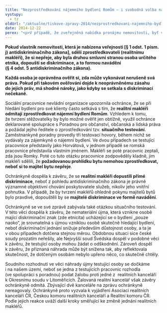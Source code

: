 ```yaml
---
title: "Nezprostředkování nájemního bydlení Romům – i svobodná volba nájemníka má své meze"
vystupy:
  - tz
oldUrl: "/aktualne/tiskove-zpravy-2014/nezprostredkovani-najemniho-bydleni-romum-i-svobodna-volba-najemnika-ma-sve-meze"
date: 2014-12-22
perex: "<p>V případě, že zveřejněná nabídka pronájmu nemovitosti, byť ve vlastnictví soukromé osoby, vylučuje příslušníky určitého etnika, dopouští se ten, kdo nabídku činí (vlastník či zprostředkovatel), přímé diskriminace těchto osob v přístupu k bydlení z důvodu etnicity. Realitního makléře jako zprostředkovatele nikterak nevyviňuje, že jednal na základě požadavku vlastníka nemovitosti.</p>"
---
```


<!-- imported from the old website -->

<p><b>Pokud vlastník nemovitosti, která je nabízena veřejnosti [§ 1 odst. 1 písm. j) antidiskriminačního zákona], sdělí zprostředkovateli (realitnímu makléři), že si nepřeje, aby byla druhou smluvní stranou osoba určitého etnika, dopouští se diskriminace, a to formou navádění (§ 4 odst. 5 antidiskriminačního zákona).</b></p><p><b>Každá osoba je oprávněna ověřit si, zda může vykonávat nerušeně svá práva. Pokud při takovém ověřování dojde k neoprávněnému zásahu do jejích práv, má shodné nároky, jako kdyby se setkala s diskriminací nečekaně.</b></p><p>Sociální pracovnice nevládní organizace upozornila ochránce, že se při hledání bydlení pro své klienty často setkává s tím, že <b>realitní makléři odmítají zprostředkovat nájemní bydlení Romům</b>. Vzhledem k tomu, že tvrzení stěžovatelky by bylo možné ověřit jen obtížně, využil ochránce deklarované spolupráce s Poradnou pro občanství, občanská a lidská práva a požádal jejího ředitele o zprostředkování tzv. <b>situačního testování</b>. Zaměstnankyně poradny provedly tři testovací hovory, během nichž se vydávaly za zájemkyně o nájemní bydlení. Ve dvou případech se testující pracovnice představily jako Horvátová, v jednom případě se romská pracovnice představila vlastním jménem. Makléři se poté pracovnic zeptali, zda jsou Romky. Poté co tuto otázku pracovnice zodpověděly kladně, jim makléři sdělili, že <b>požadovanou prohlídku bytu nemohou zprostředkovat, neboť si to majitel bytu nepřeje</b>.</p><p>Ochránkyně dospěla k závěru, že se <b>realitní makléři dopustili přímé diskriminace</b>, neboť z pohledu antidiskriminačního zákona je právně významné objektivní chování poskytovatele služeb, nikoliv jeho vnitřní pohnutka. V případě, že by tvrzení makléřů ohledně pokynu majitelů bytů bylo pravdivé, dopouštěli by se <b>majitelé diskriminace ve formě navádění</b>.</p><p>Ochránkyně se ve své zprávě zabývala také otázkou situačního testování. V této věci dospěla k závěru, že nemateriální újma, která vznikne osobě mající diskriminační znak (zde etnicita) ucházející se o bydlení „pouze naoko“, je srovnatelná s újmou vzniklou osobě skutečně hledající bydlení, neboť diskriminační jednání snižuje především důstojnost osoby, a ta je v obou případech dotčena stejnou měrou. Obdobnou situaci sice české soudy prozatím neřešily, ale Nejvyšší soud Švédska dospěl v podobné věci k závěru, že testující osoby mohou žádat o odškodnění. Zároveň dospěl k závěru, že přiznaná náhrada může být snížena tak, aby reflektovala skutečnost, že dotčeným osobám nebylo upřeno něco, co skutečně chtěly.</p><p>Soudního rozhodnutí ve věci náhrady újmy testující osoby se dočkáme i na našem území, neboť se jedna z testujících pracovnic rozhodla (ve spolupráci s poradnou) podat žalobu proti jedné z  realitních kanceláří k Okresnímu soudu v Litoměřicích. Žalovaná realitní kancelář však závěry ochránkyně odmítá. Zbývající dvě kanceláře na zprávu ochránkyně nereagovaly. Ochránkyně proto vyzvala k vyjádření Asociaci realitních kanceláří ČR, Českou komoru realitních kanceláří a Realitní komoru ČR. Podle jejich reakce uváží další kroky směřující ke změně jednání realitních makléřů.</p>
